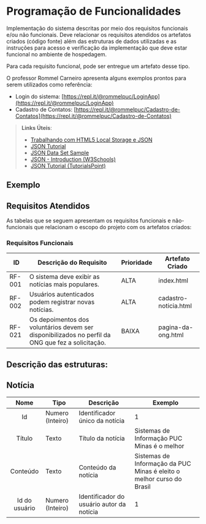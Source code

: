 # Programação de Funcionalidades

Implementação do sistema descritas por meio dos requisitos funcionais e/ou não funcionais. Deve relacionar os requisitos atendidos os artefatos criados (código fonte) além das estruturas de dados utilizadas e as instruções para acesso e verificação da implementação que deve estar funcional no ambiente de hospedagem.

Para cada requisito funcional, pode ser entregue um artefato desse tipo.

O professor Rommel Carneiro apresenta alguns exemplos prontos para serem utilizados como referência:
- Login do sistema: [https://repl.it/@rommelpuc/LoginApp](https://repl.it/@rommelpuc/LoginApp) 
- Cadastro de Contatos: [https://repl.it/@rommelpuc/Cadastro-de-Contatos](https://repl.it/@rommelpuc/Cadastro-de-Contatos)


> **Links Úteis**:
>
> - [Trabalhando com HTML5 Local Storage e JSON](https://www.devmedia.com.br/trabalhando-com-html5-local-storage-e-json/29045)
> - [JSON Tutorial](https://www.w3resource.com/JSON)
> - [JSON Data Set Sample](https://opensource.adobe.com/Spry/samples/data_region/JSONDataSetSample.html)
> - [JSON - Introduction (W3Schools)](https://www.w3schools.com/js/js_json_intro.asp)
> - [JSON Tutorial (TutorialsPoint)](https://www.tutorialspoint.com/json/index.htm)

## Exemplo

## Requisitos Atendidos

As tabelas que se seguem apresentam os requisitos funcionais e não-funcionais que relacionam o escopo do projeto com os artefatos criados:

### Requisitos Funcionais

| ID     | Descrição do Requisito                                                                            | Prioridade | Artefato Criado       |
|--------|---------------------------------------------------------------------------------------------------|------------|-----------------------|
| RF-001 | O sistema deve exibir as notícias mais populares.                                                 | ALTA       | index.html            |
| RF-002 | Usuários autenticados podem registrar novas notícias.                                             | ALTA       | cadastro-noticia.html |
| RF-021 | Os depoimentos dos voluntários devem ser disponibilizados no perfil da ONG que fez a solicitação. | BAIXA      | pagina-da-ong.html    |

## Descrição das estruturas:

## Notícia
|  **Nome**      | **Tipo**          | **Descrição**                             | **Exemplo**                                    |
|:--------------:|-------------------|-------------------------------------------|------------------------------------------------|
| Id             | Numero (Inteiro)  | Identificador único da notícia            | 1                                              |
| Título         | Texto             | Título da notícia                         | Sistemas de Informação PUC Minas é o melhor                                   |
| Conteúdo       | Texto             | Conteúdo da notícia                       | Sistemas de Informação da PUC Minas é eleito o melhor curso do Brasil                            |
| Id do usuário  | Numero (Inteiro)  | Identificador do usuário autor da notícia | 1                                              |

